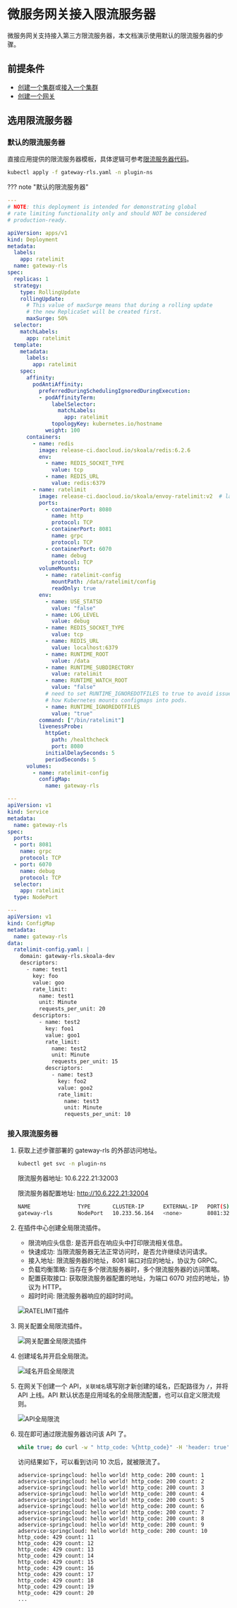 # 微服务网关接入限流服务器

微服务网关支持接入第三方限流服务器，本文档演示使用默认的限流服务器的步骤。

## 前提条件

- [创建一个集群](../../kpanda/user-guide/clusters/create-cluster.md)或[接入一个集群](../../kpanda/user-guide/clusters/integrate-cluster.md)
- [创建一个网关](../gateway/index.md)

## 选用限流服务器
### 默认的限流服务器

直接应用提供的限流服务器模板，具体逻辑可参考[限流服务器代码](https://github.com/projectsesame/ratelimit)。

```bash
kubectl apply -f gateway-rls.yaml -n plugin-ns
```

??? note "默认的限流服务器"

```yaml title="gateway-rls.yaml"
---
# NOTE: this deployment is intended for demonstrating global
# rate limiting functionality only and should NOT be considered
# production-ready.

apiVersion: apps/v1
kind: Deployment
metadata:
  labels:
    app: ratelimit
  name: gateway-rls
spec:
  replicas: 1
  strategy:
    type: RollingUpdate
    rollingUpdate:
      # This value of maxSurge means that during a rolling update
      # the new ReplicaSet will be created first.
      maxSurge: 50%
  selector:
    matchLabels:
      app: ratelimit
  template:
    metadata:
      labels:
        app: ratelimit
    spec:
      affinity:
        podAntiAffinity:
          preferredDuringSchedulingIgnoredDuringExecution:
          - podAffinityTerm:
              labelSelector:
                matchLabels:
                  app: ratelimit
              topologyKey: kubernetes.io/hostname
            weight: 100
      containers:
        - name: redis
          image: release-ci.daocloud.io/skoala/redis:6.2.6
          env:
            - name: REDIS_SOCKET_TYPE
              value: tcp
            - name: REDIS_URL
              value: redis:6379
        - name: ratelimit
          image: release-ci.daocloud.io/skoala/envoy-ratelimit:v2  # latest a/o Mar 24 2022
          ports:
            - containerPort: 8080
              name: http
              protocol: TCP
            - containerPort: 8081
              name: grpc
              protocol: TCP
            - containerPort: 6070
              name: debug
              protocol: TCP
          volumeMounts:
            - name: ratelimit-config
              mountPath: /data/ratelimit/config
              readOnly: true
          env:
            - name: USE_STATSD
              value: "false"
            - name: LOG_LEVEL
              value: debug
            - name: REDIS_SOCKET_TYPE
              value: tcp
            - name: REDIS_URL
              value: localhost:6379
            - name: RUNTIME_ROOT
              value: /data
            - name: RUNTIME_SUBDIRECTORY
              value: ratelimit
            - name: RUNTIME_WATCH_ROOT
              value: "false"
            # need to set RUNTIME_IGNOREDOTFILES to true to avoid issues with
            # how Kubernetes mounts configmaps into pods.
            - name: RUNTIME_IGNOREDOTFILES
              value: "true"
          command: ["/bin/ratelimit"]
          livenessProbe:
            httpGet:
              path: /healthcheck
              port: 8080
            initialDelaySeconds: 5
            periodSeconds: 5
      volumes:
        - name: ratelimit-config
          configMap:
            name: gateway-rls

---
apiVersion: v1
kind: Service
metadata:
  name: gateway-rls
spec:
  ports:
  - port: 8081
    name: grpc
    protocol: TCP
  - port: 6070
    name: debug
    protocol: TCP
  selector:
    app: ratelimit
  type: NodePort

---
apiVersion: v1
kind: ConfigMap
metadata:
  name: gateway-rls
data:
  ratelimit-config.yaml: |
    domain: gateway-rls.skoala-dev
    descriptors:
      - name: test1
        key: foo
        value: goo
        rate_limit:
          name: test1
          unit: Minute
          requests_per_unit: 20
        descriptors:
          - name: test2
            key: foo1
            value: goo1
            rate_limit:
              name: test2
              unit: Minute
              requests_per_unit: 15
            descriptors:
              - name: test3
                key: foo2
                value: goo2
                rate_limit:
                  name: test3
                  unit: Minute
                  requests_per_unit: 10
```

### 接入限流服务器

1. 获取上述步骤部署的 gateway-rls 的外部访问地址。

    ```bash
    kubectl get svc -n plugin-ns
    ```

    限流服务器地址: 10.6.222.21:32003

    限流服务器配置地址: http://10.6.222.21:32004

    ```bash
    NAME               TYPE       CLUSTER-IP      EXTERNAL-IP   PORT(S)                         AGE
    gateway-rls        NodePort   10.233.56.164   <none>        8081:32003/TCP,6070:32004/TCP   1m
    ```

2. 在插件中心创建全局限流插件。

    - 限流响应头信息: 是否开启在响应头中打印限流相关信息。
    - 快速成功: 当限流服务器无法正常访问时，是否允许继续访问请求。
    - 接入地址: 限流服务器的地址，8081 端口对应的地址，协议为 GRPC。
    - 负载均衡策略: 当存在多个限流服务器时，多个限流服务器的访问策略。
    - 配置获取接口: 获取限流服务器配置的地址，为端口 6070 对应的地址，协议为 HTTP。
    - 超时时间: 限流服务器响应的超时时间。

    ![RATELIMIT插件](../images/rls-plugin.png)

3. 网关配置全局限流插件。

    ![网关配置全局限流插件](../images/gateway-rls.png)

4. 创建域名并开启全局限流。

    ![域名开启全局限流](../images/virtualhost-rls.png)

5. 在网关下创建一个 API，`关联域名`填写刚才新创建的域名，匹配路径为 `/`，并将 API 上线。API 默认状态是应用域名的全局限流配置，也可以自定义限流规则。

    ![API全局限流](../images/api-rls.png)

6. 现在即可通过限流服务器访问该 API 了。

    ```bash
    while true; do curl -w " http_code: %{http_code}" -H 'header: true' http://gateway.demo:30000/; let count+=1; echo " count: ${count}"; done
    ```

    访问结果如下，可以看到访问 10 次后，就被限流了。

    ```
    adservice-springcloud: hello world! http_code: 200 count: 1
    adservice-springcloud: hello world! http_code: 200 count: 2
    adservice-springcloud: hello world! http_code: 200 count: 3
    adservice-springcloud: hello world! http_code: 200 count: 4
    adservice-springcloud: hello world! http_code: 200 count: 5
    adservice-springcloud: hello world! http_code: 200 count: 6
    adservice-springcloud: hello world! http_code: 200 count: 7
    adservice-springcloud: hello world! http_code: 200 count: 8
    adservice-springcloud: hello world! http_code: 200 count: 9
    adservice-springcloud: hello world! http_code: 200 count: 10
    http_code: 429 count: 11
    http_code: 429 count: 12
    http_code: 429 count: 13
    http_code: 429 count: 14
    http_code: 429 count: 15
    http_code: 429 count: 16
    http_code: 429 count: 17
    http_code: 429 count: 18
    http_code: 429 count: 19
    http_code: 429 count: 20
    ...
    ```